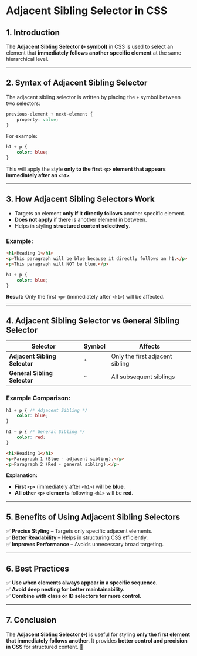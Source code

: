 # **Adjacent Sibling Selector in CSS**

## **1. Introduction**
The **Adjacent Sibling Selector (`+` symbol)** in CSS is used to select an element that **immediately follows another specific element** at the same hierarchical level.

---

## **2. Syntax of Adjacent Sibling Selector**
The adjacent sibling selector is written by placing the `+` symbol between two selectors:

```css
previous-element + next-element {
    property: value;
}
```

For example:
```css
h1 + p {
    color: blue;
}
```
This will apply the style **only to the first `<p>` element that appears immediately after an `<h1>`**.

---

## **3. How Adjacent Sibling Selectors Work**
- Targets an element **only if it directly follows** another specific element.
- **Does not apply** if there is another element in between.
- Helps in styling **structured content selectively**.

### **Example:**
```html
<h1>Heading 1</h1>
<p>This paragraph will be blue because it directly follows an h1.</p>
<p>This paragraph will NOT be blue.</p>
```
```css
h1 + p {
    color: blue;
}
```
**Result:** Only the first `<p>` (immediately after `<h1>`) will be affected.

---

## **4. Adjacent Sibling Selector vs General Sibling Selector**
| Selector | Symbol | Affects |
|----------|--------|---------|
| **Adjacent Sibling Selector** | `+` | Only the first adjacent sibling |
| **General Sibling Selector** | `~` | All subsequent siblings |

### **Example Comparison:**
```css
h1 + p { /* Adjacent Sibling */
    color: blue;
}

h1 ~ p { /* General Sibling */
    color: red;
}
```
```html
<h1>Heading 1</h1>
<p>Paragraph 1 (Blue - adjacent sibling).</p>
<p>Paragraph 2 (Red - general sibling).</p>
```
**Explanation:**
- **First `<p>`** (immediately after `<h1>`) will be **blue**.
- **All other `<p>` elements** following `<h1>` will be **red**.

---

## **5. Benefits of Using Adjacent Sibling Selectors**
✅ **Precise Styling** – Targets only specific adjacent elements.  
✅ **Better Readability** – Helps in structuring CSS efficiently.  
✅ **Improves Performance** – Avoids unnecessary broad targeting.

---

## **6. Best Practices**
✅ **Use when elements always appear in a specific sequence.**  
✅ **Avoid deep nesting for better maintainability.**  
✅ **Combine with class or ID selectors for more control.**

---

## **7. Conclusion**
The **Adjacent Sibling Selector (`+`)** is useful for styling **only the first element that immediately follows another**. It provides **better control and precision in CSS** for structured content. 🚀

